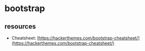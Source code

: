 # bootstrap

## resources

* Cheatsheet: [https://hackerthemes.com/bootstrap-cheatsheet/](https://hackerthemes.com/bootstrap-cheatsheet/)

